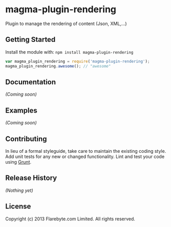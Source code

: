 # magma-plugin-rendering

Plugin to manage the rendering of content (Json, XML,...)

## Getting Started
Install the module with: `npm install magma-plugin-rendering`

```javascript
var magma_plugin_rendering = require('magma-plugin-rendering');
magma_plugin_rendering.awesome(); // "awesome"
```

## Documentation
_(Coming soon)_

## Examples
_(Coming soon)_

## Contributing
In lieu of a formal styleguide, take care to maintain the existing coding style. Add unit tests for any new or changed functionality. Lint and test your code using [Grunt](http://gruntjs.com/).

## Release History
_(Nothing yet)_

## License
Copyright (c) 2013 Flarebyte.com Limited.
All rights reserved.
